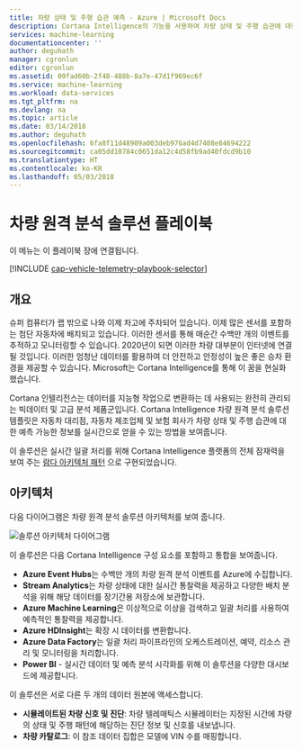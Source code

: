 ```yaml
---
title: 차량 상태 및 주행 습관 예측 - Azure | Microsoft Docs
description: Cortana Intelligence의 기능을 사용하여 차량 상태 및 주행 습관에 대한 예측 가능한 통찰력 및 실시간 정보를 얻습니다.
services: machine-learning
documentationcenter: ''
author: deguhath
manager: cgronlun
editor: cgronlun
ms.assetid: 09fad60b-2f48-488b-8a7e-47d1f969ec6f
ms.service: machine-learning
ms.workload: data-services
ms.tgt_pltfrm: na
ms.devlang: na
ms.topic: article
ms.date: 03/14/2018
ms.author: deguhath
ms.openlocfilehash: 6fa8f11d48909a003deb976ad4d7408e84694222
ms.sourcegitcommit: ca05dd10784c0651da12c4d58fb9ad40fdcd9b10
ms.translationtype: HT
ms.contentlocale: ko-KR
ms.lasthandoff: 05/03/2018
---
```

# <a name="vehicle-telemetry-analytics-solution-playbook"></a>차량 원격 분석 솔루션 플레이북
이 메뉴는 이 플레이북 장에 연결됩니다. 

[!INCLUDE [cap-vehicle-telemetry-playbook-selector](../../../includes/cap-vehicle-telemetry-playbook-selector.md)]

## <a name="overview"></a>개요
슈퍼 컴퓨터가 랩 밖으로 나와 이제 차고에 주차되어 있습니다. 이제 많은 센서를 포함하는 첨단 자동차에 배치되고 있습니다. 이러한 센서를 통해 매순간 수백만 개의 이벤트를 추적하고 모니터링할 수 있습니다. 2020년이 되면 이러한 차량 대부분이 인터넷에 연결될 것입니다. 이러한 엄청난 데이터를 활용하여 더 안전하고 안정성이 높은 좋은 승차 환경을 제공할 수 있습니다. Microsoft는 Cortana Intelligence를 통해 이 꿈을 현실화했습니다.

Cortana 인텔리전스는 데이터를 지능형 작업으로 변환하는 데 사용되는 완전히 관리되는 빅데이터 및 고급 분석 제품군입니다. Cortana Intelligence 차량 원격 분석 솔루션 템플릿은 자동차 대리점, 자동차 제조업체 및 보험 회사가 차량 상태 및 주행 습관에 대한 예측 가능한 정보를 실시간으로 얻을 수 있는 방법을 보여줍니다.

이 솔루션은 실시간 일괄 처리를 위해 Cortana Intelligence 플랫폼의 전체 잠재력을 보여 주는 [람다 아키텍처 패턴](https://en.wikipedia.org/wiki/Lambda_architecture) 으로 구현되었습니다.

## <a name="architecture"></a>아키텍처
다음 다이어그램은 차량 원격 분석 솔루션 아키텍처를 보여 줍니다.

![솔루션 아키텍처 다이어그램](./media/cortana-analytics-playbook-vehicle-telemetry/fig1-vehicle-telemetry-annalytics-solution-architecture.png)


이 솔루션은 다음 Cortana Intelligence 구성 요소를 포함하고 통합을 보여줍니다.

* **Azure Event Hubs**는 수백만 개의 차량 원격 분석 이벤트를 Azure에 수집합니다.
* **Stream Analytics**는 차량 상태에 대한 실시간 통찰력을 제공하고 다양한 배치 분석을 위해 해당 데이터를 장기간용 저장소에 보관합니다.
* **Azure Machine Learning**은 이상적으로 이상을 검색하고 일괄 처리를 사용하여 예측적인 통찰력을 제공합니다.
* **Azure HDInsight**는 확장 시 데이터를 변환합니다.
* **Azure Data Factory**는 일괄 처리 파이프라인의 오케스트레이션, 예약, 리소스 관리 및 모니터링을 처리합니다.
* **Power BI** - 실시간 데이터 및 예측 분석 시각화를 위해 이 솔루션을 다양한 대시보드에 제공합니다.

이 솔루션은 서로 다른 두 개의 데이터 원본에 액세스합니다. 

* **시뮬레이트된 차량 신호 및 진단**: 차량 텔레매틱스 시뮬레이터는 지정된 시간에 차량의 상태 및 주행 패턴에 해당하는 진단 정보 및 신호를 내보냅니다. 
* **차량 카탈로그**: 이 참조 데이터 집합은 모델에 VIN 수를 매핑합니다.

